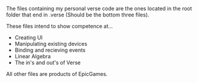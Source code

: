 The files containing my personal verse code are the ones located in the root folder that end in .verse (Should be the bottom three files).

These files intend to show competence at...
- Creating UI
- Manipulating existing devices
- Binding and recieving events
- Linear Algebra
- The in's and out's of Verse

All other files are products of EpicGames.

